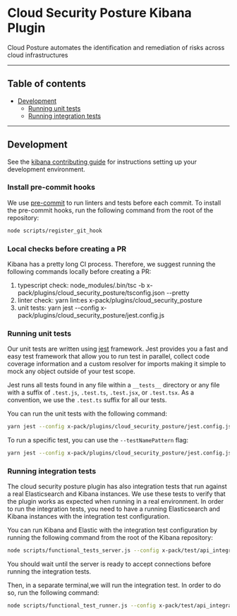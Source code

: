 # Cloud Security Posture Kibana Plugin

Cloud Posture automates the identification and remediation of risks across cloud infrastructures

---
## Table of contents
- [Development](#development)
  - [Running unit tests](#running-unit-tests)
  - [Running integration tests](#running-integration-tests)
---
## Development

See the [kibana contributing guide](https://github.com/elastic/kibana/blob/main/CONTRIBUTING.md) for instructions setting up your development environment.

### Install pre-commit hooks
We use [pre-commit](https://docs.elastic.dev/kibana-dev-docs/getting-started/setup-dev-env#install-pre-commit-hook-optional) to run linters and tests before each commit. To install the pre-commit hooks, run the following command from the root of the repository:

```bash
node scripts/register_git_hook
```

### Local checks before creating a PR
Kibana has a pretty long CI process.
Therefore, we suggest running the following commands locally before creating a PR:
1. typescript check: node_modules/.bin/tsc -b x-pack/plugins/cloud_security_posture/tsconfig.json --pretty
2. linter check: yarn lint:es x-pack/plugins/cloud_security_posture
3. unit tests: yarn jest --config x-pack/plugins/cloud_security_posture/jest.config.js

### Running unit tests
Our unit tests are written using [jest](https://jestjs.io/) framework.
Jest provides you a fast and easy test framework that allow you to run test in parallel, collect code coverage information and a custom resolver for imports making it simple to mock any object outside of your test scope.

Jest runs all tests found in any file within a `__tests__` directory or any file with a suffix of `.test.js`, `.test.ts`, `.test.jsx`, or `.test.tsx`.
As a convention, we use the `.test.ts` suffix for all our tests.

You can run the unit tests with the following command:

```bash
yarn jest --config x-pack/plugins/cloud_security_posture/jest.config.js
```

To run a specific test, you can use the `--testNamePattern` flag:
```bash
yarn jest --config x-pack/plugins/cloud_security_posture/jest.config.js --testNamePattern=FilePattern -t MyTest
```

### Running integration tests
The cloud security posture plugin has also integration tests that run against a real Elasticsearch and Kibana instances.
We use these tests to verify that the plugin works as expected when running in a real environment.
In order to run the integration tests, you need to have a running Elasticsearch and Kibana instances with the integration test configuration.

You can run Kibana and Elastic with the integration test configuration by running the following command from the root of the Kibana repository:

```bash
node scripts/functional_tests_server.js --config x-pack/test/api_integration/config.ts
```
You should wait until the server is ready to accept connections before running the integration tests.

Then, in a separate terminal,we will run the integration test.
In order to do so, run the following command:

``` bash  
node scripts/functional_test_runner.js --config x-pack/test/api_integration/config.ts --include=test_file_path
```